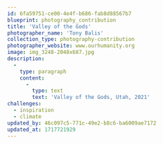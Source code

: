 ```yaml
---
id: 6fa59751-ce00-4e4f-b686-fab8d88567b7
blueprint: photography_contribution
title: 'Valley of the Gods'
photographer_name: 'Tony Balis'
collection_type: photography-contribution
photographer_website: www.ourhumanity.org
image: img_3248-2048x687.jpg
description:
  -
    type: paragraph
    content:
      -
        type: text
        text: 'Valley of the Gods, Utah, 2021'
challenges:
  - inspiration
  - climate
updated_by: 46c097c5-771c-49e2-b8c6-ba6009ae7172
updated_at: 1717721929
---
```

